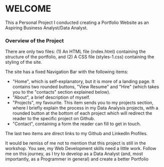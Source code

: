 # WELCOME
This a Personal Project I conducted creating a Portfolio Website as an Aspiring Business Analyst/Data Analyst.

### Overview of the Project
There are only two files:
(1) An HTML file (index.html) containing the structure of the portfolio, and
(2) A CSS file (styles-1.css) containing the styling of the site.

The site has a fixed Navigation Bar with the following items:
- "Home", which is self-explanatory, but it is more of a landing page. It contains
two rounded buttons, "View Resume" and "Hire" (which takes you to the "contacts" section
explained below).
- "About", a brief description of myself.
- "Projects", my favourite. This item sends you to my projects section, where I briefly explain
the process in my Data Analysis projects, with a rounded button at the bottom of each project
which will redirect the reader to the specific project on Github.
- "Contact", containing a form the reader can fill to get in touch.

The last two items are direct links to my Github and LinkedIn Profiles.

It would be remiss of me not to mention that this project is still in the workshop. You see, my Web Development skills need a little work.
Follow me on this journey, as I try to develop as a Data Analyst (and, most importantly, as a Programmer in general) and create a better Portfolio
